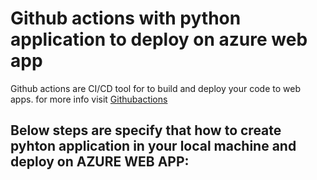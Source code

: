 # Github actions with python application to deploy on azure web app
 Github actions are CI/CD tool for to build and deploy your code to web apps. for more info visit [Githubactions](https://github.com/features/actions)
 
 ## Below steps are specify that how to create pyhton application in your local machine and deploy on AZURE WEB APP:
